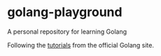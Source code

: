 # golang-playground

A personal repository for learning Golang

Following the [tutorials](https://go.dev/doc/tutorial/) from the official Golang site.

